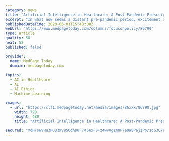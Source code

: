 ```yaml
---
category: news
title: "Artificial Intelligence in Healthcare: A Post-Pandemic Prescription"
excerpt: "In what now seems a distant pre-pandemic period, excitement about the potential of artificial intelligence (AI) in healthcare was already escalating. From the academic and clinical fields to the healthcare business and entrepreneurial sectors,"
publishedDateTime: 2020-06-01T15:48:00Z
webUrl: "https://www.medpagetoday.com/columns/focusonpolicy/86790"
type: article
quality: 58
heat: 58
published: false

provider:
  name: MedPage Today
  domain: medpagetoday.com

topics:
  - AI in Healthcare
  - AI
  - AI Ethics
  - Machine Learning

images:
  - url: "https://clf1.medpagetoday.net/media/images/86xxx/86790.jpg"
    width: 720
    height: 480
    title: "Artificial Intelligence in Healthcare: A Post-Pandemic Prescription"

secured: "XdHFowVHu3HuD3Wv8SOdhKuF745exFS+z4wvVgzmnP7eOW8P6jIPo/zcG3C7EnKqubscLa9MrE2VlHhUK0cBXke6+WcluzKCldiB2ccMbn0GfsJiKnZChbay4hVMlj9QdGF9wApgHLMzL9+DtfXese6K3Nq0K6wlpc6zfBCbM9IMsKCPAcnPoMa7/8MhvERKxwOw0Hiifbj3/k8rX7WCjYAJK8Gakqqg5UV0m8NsiizhMNhMugWuO1L++hqe7V9Ktl487cSPKFprw2WB5sQ9rg0euNuYqsj/JUhAq3GjIAs2mJiW74pTZx9zarMP52li2Hc0wfaNfBVCOU+fx69OyfYeU70OPOuaX4P29pI0+OYMKae6KjKvJhaYd4z3izqCoBeV6gZITY52XwEdAtU4bdxmZOpAYVZ/hfTNUGHrs/VhGt3hk+4pMqBKHUe4hbJYw9/Y4QpvYHmvlcrKd3bKCjUaMzXdDAi+LwbVMt5bJO0=;pKfkh14Qh0vvZ7zKF7ptFg=="
---
```


